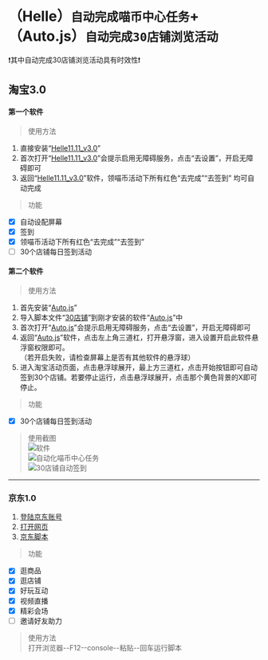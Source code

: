 # （Helle）`自动完成喵币中心任务`+（Auto.js）`自动完成30店铺浏览活动`
:exclamation:其中自动完成30店铺浏览活动具有时效性:exclamation:
## 淘宝3.0
#### 第一个软件  
> 使用方法  
1. 直接安装“[Helle11.11_v3.0](/v3.0/Helle11.11_v3.0.apk)”  
2. 首次打开“[Helle11.11_v3.0](/v3.0/Helle11.11_v3.0.apk)”会提示启用无障碍服务，点击“去设置”，开启无障碍即可  
3. 返回“[Helle11.11_v3.0](/v3.0/Helle11.11_v3.0.apk)”软件，领喵币活动下所有红色“去完成”“去签到” 均可自动完成  
> 功能  
- [x] 自动设配屏幕   
- [x] 签到  
- [x] 领喵币活动下所有红色“去完成”“去签到” 
- [ ] 30个店铺每日签到活动  
#### 第二个软件  
> 使用方法  
1. 首先安装“[Auto.js](/v3.0/Auto.js.apk)”  
2. 导入脚本文件“[30店铺](/v3.0/30店铺.js)”到刚才安装的软件“[Auto.js](/v3.0/Auto.js.apk)”中  
3. 首次打开“[Auto.js](/v3.0/Auto.js.apk)”会提示启用无障碍服务，点击“去设置”，开启无障碍即可  
4. 返回“[Auto.js](/v3.0/Auto.js.apk)”软件，点击左上角三道杠，打开悬浮窗，进入设置开启此软件悬浮窗权限即可。  
（若开启失败，请检查屏幕上是否有其他软件的悬浮球）  
5. 进入淘宝活动页面，点击悬浮球展开，最上方三道杠，点击开始按钮即可自动签到30个店铺。若要停止运行，点击悬浮球展开，点击那个黄色背景的X即可停止。  
> 功能  
- [x] 30个店铺每日签到活动  
> 使用截图  
![软件](https://github.com/xin-code/2019-11-11/blob/master/v3.0/png/%E8%BD%AF%E4%BB%B6.png)  
![自动化喵币中心任务](https://github.com/xin-code/2019-11-11/blob/master/v3.0/png/%E8%87%AA%E5%8A%A8%E5%8C%96%E5%96%B5%E5%B8%81%E4%B8%AD%E5%BF%83%E4%BB%BB%E5%8A%A1.png)  
![30店铺自动签到](https://github.com/xin-code/2019-11-11/blob/master/v3.0/png/30%E5%BA%97%E9%93%BA%E8%87%AA%E5%8A%A8%E7%AD%BE%E5%88%B0.png)  
***
### 京东1.0  
1. [登陆京东账号](https://www.jd.com/)  
2. [打开网页](https://happy.m.jd.com/babelDiy/GZWVJFLMXBQVEBDQZWMY/XJf8bH6oXDWSgS91daDJzXh9bU7/index.html#/failback)  
3. [京东脚本](/1.0/京东养红包脚本.txt)  
  
> 功能  
- [x] 逛商品  
- [x] 逛店铺    
- [x] 好玩互动  
- [x] 视频直播  
- [x] 精彩会场 
- [ ] 邀请好友助力  
  
> 使用方法  
打开浏览器--F12--console--粘贴--回车运行脚本
